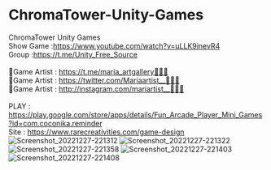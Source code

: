 # ChromaTower-Unity-Games
ChromaTower Unity Games<br />
Show Game :https://www.youtube.com/watch?v=uLLK9inevR4<br />
Group :https://t.me/Unity_Free_Source<br /><br />
🎨Game Artist : https://t.me/maria_artgallery👱🏻‍♀️<br />
🎨Game Artist : https://twitter.com/Mariaartist__👱🏻‍♀️<br />
🎨Game Artist : http://instagram.com/mariartist__👱🏻‍♀️<br /><br />
PLAY : https://play.google.com/store/apps/details/Fun_Arcade_Player_Mini_Games?id=com.coconika.reminder<br />
Site : https://www.rarecreativities.com/game-design <br />
![Screenshot_20221227-221312](https://user-images.githubusercontent.com/83016119/209718489-d5bb2af9-6eac-4786-a6f5-6e0e4876c590.png)
![Screenshot_20221227-221322](https://user-images.githubusercontent.com/83016119/209718501-513cc3ee-5b53-40cc-ac52-d23b4956d070.png)
![Screenshot_20221227-221358](https://user-images.githubusercontent.com/83016119/209718514-d1ad2ffd-8b5d-4fa4-8311-d5cbba425a25.png)
![Screenshot_20221227-221403](https://user-images.githubusercontent.com/83016119/209718517-c36c8dee-560c-4200-b8bd-6a1a29a3add1.png)
![Screenshot_20221227-221408](https://user-images.githubusercontent.com/83016119/209718520-2c5c782e-1748-4377-9117-a2e06ecfdeeb.png)
